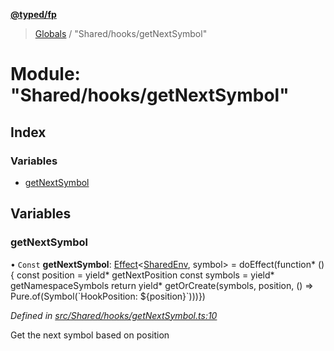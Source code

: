 **[@typed/fp](../README.md)**

> [Globals](../globals.md) / "Shared/hooks/getNextSymbol"

# Module: "Shared/hooks/getNextSymbol"

## Index

### Variables

* [getNextSymbol](_shared_hooks_getnextsymbol_.md#getnextsymbol)

## Variables

### getNextSymbol

• `Const` **getNextSymbol**: [Effect](_effect_effect_.effect.md)\<[SharedEnv](../interfaces/_shared_core_services_sharedenv_.sharedenv.md), symbol> = doEffect(function* () { const position = yield* getNextPosition const symbols = yield* getNamespaceSymbols return yield* getOrCreate(symbols, position, () => Pure.of(Symbol(\`HookPosition: ${position}\`)))})

*Defined in [src/Shared/hooks/getNextSymbol.ts:10](https://github.com/TylorS/typed-fp/blob/f27ba3e/src/Shared/hooks/getNextSymbol.ts#L10)*

Get the next symbol based on position
